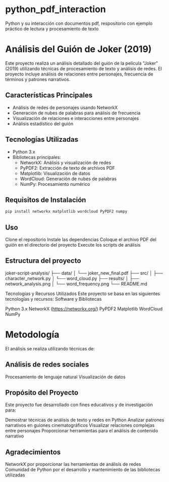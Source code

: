 # python_pdf_interaction
Python y su interacción con documentos pdf, respositorio con ejemplo práctico de lectura y procesamiento de texto

# Análisis del Guión de Joker (2019)

Este proyecto realiza un análisis detallado del guión de la película "Joker" (2019) utilizando técnicas de procesamiento de texto y análisis de redes. El proyecto incluye análisis de relaciones entre personajes, frecuencia de términos y patrones narrativos.

## Características Principales

- Análisis de redes de personajes usando NetworkX
- Generación de nubes de palabras para análisis de frecuencia
- Visualización de relaciones e interacciones entre personajes
- Análisis estadístico del guión

## Tecnologías Utilizadas

- Python 3.x
- Bibliotecas principales:
  - NetworkX: Análisis y visualización de redes
  - PyPDF2: Extracción de texto de archivos PDF
  - Matplotlib: Visualización de datos
  - WordCloud: Generación de nubes de palabras
  - NumPy: Procesamiento numérico

## Requisitos de Instalación

```bash
pip install networkx matplotlib wordcloud PyPDF2 numpy
```

## Uso

Clone el repositorio
Instale las dependencias
Coloque el archivo PDF del guión en el directorio del proyecto
Execute los scripts de análisis

## Estructura del proyecto

joker-script-analysis/
├── data/
│   └── joker_new_final.pdf
├── src/
│   ├── character_network.py
│   └── word_cloud.py
├── results/
│   ├── network_analysis.png
│   └── word_frequency.png
└── README.md

Tecnologías y Recursos Utilizados
Este proyecto se basa en las siguientes tecnologías y recursos:
Software y Bibliotecas

Python 3.x
NetworkX (https://networkx.org/)
PyPDF2
Matplotlib
WordCloud
NumPy


# Metodología
El análisis se realiza utilizando técnicas de:

## Análisis de redes sociales
Procesamiento de lenguaje natural
Visualización de datos

## Propósito del Proyecto
Este proyecto fue desarrollado con fines educativos y de investigación para:

Demostrar técnicas de análisis de texto y redes en Python
Analizar patrones narrativos en guiones cinematográficos
Visualizar relaciones complejas entre personajes
Proporcionar herramientas para el análisis de contenido narrativo

## Agradecimientos

NetworkX por proporcionar las herramientas de análisis de redes
Comunidad de Python por el desarrollo y mantenimiento de las bibliotecas utilizadas
